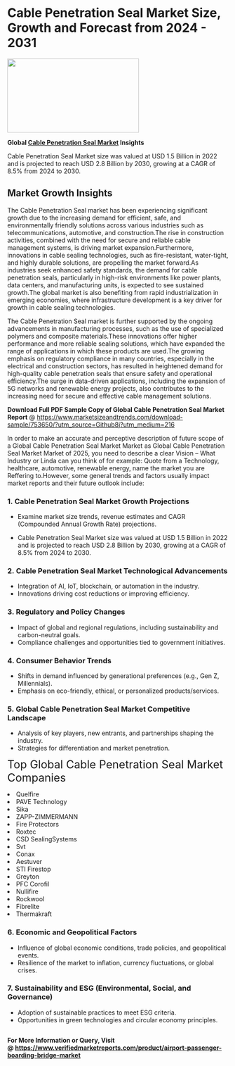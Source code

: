 <H1>Cable Penetration Seal Market Size, Growth and Forecast from 2024 - 2031</H1><img class="aligncenter size-medium wp-image-584254" src="https://thirdeyenews.in/wp-content/uploads/2024/09/Global-Market-Research-300x168.jpeg" alt="" width="300" height="168" /><p><strong>Global&nbsp;<a href="https://www.marketsizeandtrends.com/download-sample/753650/?utm_source=Github8j?utm_medium=216">Cable Penetration Seal Market</a> Insights</strong></p><p>Cable Penetration Seal Market size was valued at USD 1.5 Billion in 2022 and is projected to reach USD 2.8 Billion by 2030, growing at a CAGR of 8.5% from 2024 to 2030.</p><p><h2>Market Growth Insights</h2> <p>The Cable Penetration Seal market has been experiencing significant growth due to the increasing demand for efficient, safe, and environmentally friendly solutions across various industries such as telecommunications, automotive, and construction.The rise in construction activities, combined with the need for secure and reliable cable management systems, is driving market expansion.Furthermore, innovations in cable sealing technologies, such as fire-resistant, water-tight, and highly durable solutions, are propelling the market forward.As industries seek enhanced safety standards, the demand for cable penetration seals, particularly in high-risk environments like power plants, data centers, and manufacturing units, is expected to see sustained growth.The global market is also benefiting from rapid industrialization in emerging economies, where infrastructure development is a key driver for growth in cable sealing technologies.</p> <p>The Cable Penetration Seal market is further supported by the ongoing advancements in manufacturing processes, such as the use of specialized polymers and composite materials.These innovations offer higher performance and more reliable sealing solutions, which have expanded the range of applications in which these products are used.The growing emphasis on regulatory compliance in many countries, especially in the electrical and construction sectors, has resulted in heightened demand for high-quality cable penetration seals that ensure safety and operational efficiency.The surge in data-driven applications, including the expansion of 5G networks and renewable energy projects, also contributes to the increasing need for secure and effective cable management solutions.</p> <p><span class=""><strong>Download Full PDF Sample Copy of Global Cable Penetration Seal Market Report</strong> @ <a href="https://www.marketsizeandtrends.com/download-sample/753650/?utm_source=Github8j?utm_medium=216" target="_blank">https://www.marketsizeandtrends.com/download-sample/753650/?utm_source=Github8j?utm_medium=216</a></span></p><p>In order to make an accurate and perceptive description of future scope of a Global&nbsp;Cable Penetration Seal Market Market as Global&nbsp;Cable Penetration Seal Market Market of 2025, you need to describe a clear Vision &ndash; What Industry or Linda can you think of for example: Quote from a Technology, healthcare, automotive, renewable energy, name the market you are Reffering to.However, some general trends and factors usually impact market reports and their future outlook include:</p><h3>1.&nbsp;<strong>Cable Penetration Seal Market Growth Projections</strong></h3><ul><li>Examine market size trends, revenue estimates and CAGR (Compounded Annual Growth Rate) projections.</li><li><p>Cable Penetration Seal Market size was valued at USD 1.5 Billion in 2022 and is projected to reach USD 2.8 Billion by 2030, growing at a CAGR of 8.5% from 2024 to 2030.</p></li></ul><h3>2.&nbsp;<strong>Cable Penetration Seal Market Technological Advancements</strong></h3><ul><li>Integration of AI, IoT, blockchain, or automation in the industry.</li><li>Innovations driving cost reductions or improving efficiency.</li></ul><h3>3.&nbsp;<strong>Regulatory and Policy Changes</strong></h3><ul><li>Impact of global and regional regulations, including sustainability and carbon-neutral goals.</li><li>Compliance challenges and opportunities tied to government initiatives.</li></ul><h3>4.&nbsp;<strong>Consumer Behavior Trends</strong></h3><ul><li>Shifts in demand influenced by generational preferences (e.g., Gen Z, Millennials).</li><li>Emphasis on eco-friendly, ethical, or personalized products/services.</li></ul><h3>5.&nbsp;<strong>Global Cable Penetration Seal Market Competitive Landscape</strong></h3><ul><li>Analysis of key players, new entrants, and partnerships shaping the industry.</li><li>Strategies for differentiation and market penetration.</li></ul><p data-pm-slice="1 1 []"><span style="color: inherit; font-family: inherit; font-size: 25px;">Top Global Cable Penetration Seal Market Companies</span></p><div class="" data-test-id=""><p><li>Quelfire</li><li> PAVE Technology</li><li> Sika</li><li> ZAPP-ZIMMERMANN</li><li> Fire Protectors</li><li> Roxtec</li><li> CSD SealingSystems</li><li> Svt</li><li> Conax</li><li> Aestuver</li><li> STI Firestop</li><li> Greyton</li><li> PFC Corofil</li><li> Nullifire</li><li> Rockwool</li><li> Fibrelite</li><li> Thermakraft</li></p></div><h3>6.&nbsp;<strong>Economic and Geopolitical Factors</strong></h3><ul><li>Influence of global economic conditions, trade policies, and geopolitical events.</li><li>Resilience of the market to inflation, currency fluctuations, or global crises.</li></ul><h3>7.&nbsp;<strong>Sustainability and ESG (Environmental, Social, and Governance)</strong></h3><ul><li>Adoption of sustainable practices to meet ESG criteria.</li><li>Opportunities in green technologies and circular economy principles.</li></ul><h2><strong style="font-size: 14px;">For More Information or Query, Visit @&nbsp;</strong><a style="background-color: #ffffff; font-size: 14px;" href="https://www.marketsizeandtrends.com/report/cable-penetration-seal-market/" target="_blank">https://www.verifiedmarketreports.com/product/airport-passenger-boarding-bridge-market</a></h2>